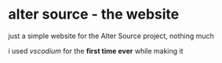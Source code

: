 # alter source - the website

just a simple website for the Alter Source project, nothing much

i used *vscodium* for the **first time ever** while making it